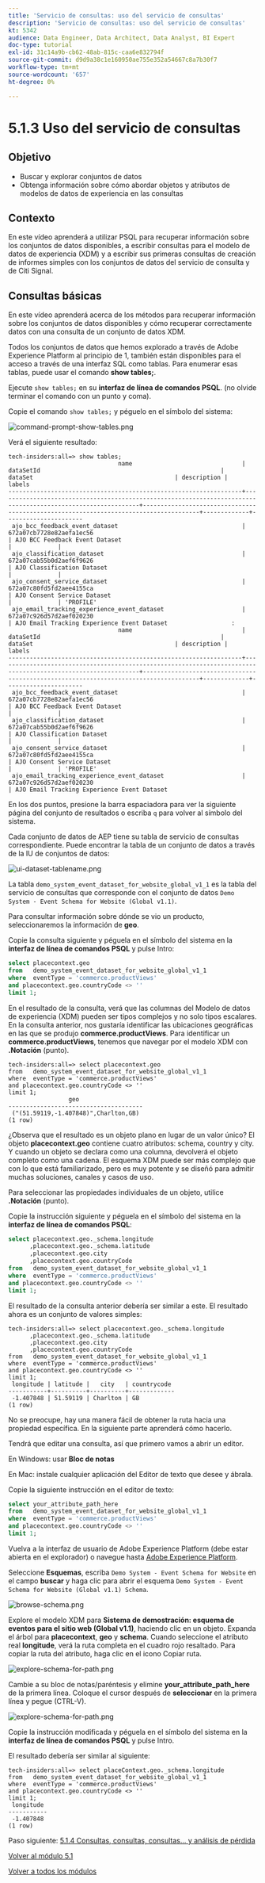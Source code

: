 ```yaml
---
title: 'Servicio de consultas: uso del servicio de consultas'
description: 'Servicio de consultas: uso del servicio de consultas'
kt: 5342
audience: Data Engineer, Data Architect, Data Analyst, BI Expert
doc-type: tutorial
exl-id: 31c14a9b-cb62-48ab-815c-caa6e832794f
source-git-commit: d9d9a38c1e160950ae755e352a54667c8a7b30f7
workflow-type: tm+mt
source-wordcount: '657'
ht-degree: 0%

---
```


# 5.1.3 Uso del servicio de consultas

## Objetivo

- Buscar y explorar conjuntos de datos
- Obtenga información sobre cómo abordar objetos y atributos de modelos de datos de experiencia en las consultas

## Contexto

En este vídeo aprenderá a utilizar PSQL para recuperar información sobre los conjuntos de datos disponibles, a escribir consultas para el modelo de datos de experiencia (XDM) y a escribir sus primeras consultas de creación de informes simples con los conjuntos de datos del servicio de consulta y de Citi Signal.

## Consultas básicas

En este vídeo aprenderá acerca de los métodos para recuperar información sobre los conjuntos de datos disponibles y cómo recuperar correctamente datos con una consulta de un conjunto de datos XDM.

Todos los conjuntos de datos que hemos explorado a través de Adobe Experience Platform al principio de 1, también están disponibles para el acceso a través de una interfaz SQL como tablas. Para enumerar esas tablas, puede usar el comando **show tables;**.

Ejecute `show tables;` en su **interfaz de línea de comandos PSQL**. (no olvide terminar el comando con un punto y coma).

Copie el comando `show tables;` y péguelo en el símbolo del sistema:

![command-prompt-show-tables.png](./images/commandpromptshowtables.png)

Verá el siguiente resultado:

```text
tech-insiders:all=> show tables;
                               name                               |                                                  dataSetId                                                   |                                       dataSet                                        | description |        labels        
------------------------------------------------------------------+--------------------------------------------------------------------------------------------------------------+--------------------------------------------------------------------------------------+-------------+----------------------
 ajo_bcc_feedback_event_dataset                                   | 672a07cb7728e82aefa1ec56                                                                                     | AJO BCC Feedback Event Dataset                                                       |             | 
 ajo_classification_dataset                                       | 672a07cab55b0d2aef6f9626                                                                                     | AJO Classification Dataset                                                           |             | 
 ajo_consent_service_dataset                                      | 672a07c80fd5fd2aee4155ca                                                                                     | AJO Consent Service Dataset                                                          |             | 'PROFILE'
 ajo_email_tracking_experience_event_dataset                      | 672a07c926d57d2aef020230                                                                                     | AJO Email Tracking Experience Event Dataset                  :
                               name                               |                                                  dataSetId                                                   |                                       dataSet                                        | description |        labels        
------------------------------------------------------------------+--------------------------------------------------------------------------------------------------------------+--------------------------------------------------------------------------------------+-------------+----------------------
 ajo_bcc_feedback_event_dataset                                   | 672a07cb7728e82aefa1ec56                                                                                     | AJO BCC Feedback Event Dataset                                                       |             | 
 ajo_classification_dataset                                       | 672a07cab55b0d2aef6f9626                                                                                     | AJO Classification Dataset                                                           |             | 
 ajo_consent_service_dataset                                      | 672a07c80fd5fd2aee4155ca                                                                                     | AJO Consent Service Dataset                                                          |             | 'PROFILE'
 ajo_email_tracking_experience_event_dataset                      | 672a07c926d57d2aef020230                                                                                     | AJO Email Tracking Experience Event Dataset   
```

En los dos puntos, presione la barra espaciadora para ver la siguiente página del conjunto de resultados o escriba `q` para volver al símbolo del sistema.

Cada conjunto de datos de AEP tiene su tabla de servicio de consultas correspondiente. Puede encontrar la tabla de un conjunto de datos a través de la IU de conjuntos de datos:

![ui-dataset-tablename.png](./images/uidatasettablename.png)

La tabla `demo_system_event_dataset_for_website_global_v1_1` es la tabla del servicio de consultas que corresponde con el conjunto de datos `Demo System - Event Schema for Website (Global v1.1)`.

Para consultar información sobre dónde se vio un producto, seleccionaremos la información de **geo**.

Copie la consulta siguiente y péguela en el símbolo del sistema en la **interfaz de línea de comandos PSQL** y pulse Intro:

```sql
select placecontext.geo
from   demo_system_event_dataset_for_website_global_v1_1
where  eventType = 'commerce.productViews'
and placecontext.geo.countryCode <> ''
limit 1;
```

En el resultado de la consulta, verá que las columnas del Modelo de datos de experiencia (XDM) pueden ser tipos complejos y no solo tipos escalares. En la consulta anterior, nos gustaría identificar las ubicaciones geográficas en las que se produjo **commerce.productViews**. Para identificar un **commerce.productViews**, tenemos que navegar por el modelo XDM con **.Notación** (punto).

```text
tech-insiders:all=> select placecontext.geo
from   demo_system_event_dataset_for_website_global_v1_1
where  eventType = 'commerce.productViews'
and placecontext.geo.countryCode <> ''
limit 1;
                 geo                  
--------------------------------------
 ("(51.59119,-1.407848)",Charlton,GB)
(1 row)
```

¿Observa que el resultado es un objeto plano en lugar de un valor único? El objeto **placecontext.geo** contiene cuatro atributos: schema, country y city. Y cuando un objeto se declara como una columna, devolverá el objeto completo como una cadena. El esquema XDM puede ser más complejo que con lo que está familiarizado, pero es muy potente y se diseñó para admitir muchas soluciones, canales y casos de uso.

Para seleccionar las propiedades individuales de un objeto, utilice **.Notación** (punto).

Copie la instrucción siguiente y péguela en el símbolo del sistema en la **interfaz de línea de comandos PSQL**:

```sql
select placecontext.geo._schema.longitude
      ,placecontext.geo._schema.latitude
      ,placecontext.geo.city
      ,placecontext.geo.countryCode
from   demo_system_event_dataset_for_website_global_v1_1
where  eventType = 'commerce.productViews'
and placecontext.geo.countryCode <> ''
limit 1;
```

El resultado de la consulta anterior debería ser similar a este.
El resultado ahora es un conjunto de valores simples:

```text
tech-insiders:all=> select placecontext.geo._schema.longitude
      ,placecontext.geo._schema.latitude
      ,placecontext.geo.city
      ,placecontext.geo.countryCode
from   demo_system_event_dataset_for_website_global_v1_1
where  eventType = 'commerce.productViews'
and placecontext.geo.countryCode <> ''
limit 1;
 longitude | latitude |   city   | countrycode 
-----------+----------+----------+-------------
 -1.407848 | 51.59119 | Charlton | GB
(1 row)
```

No se preocupe, hay una manera fácil de obtener la ruta hacia una propiedad específica. En la siguiente parte aprenderá cómo hacerlo.

Tendrá que editar una consulta, así que primero vamos a abrir un editor.

En Windows: usar **Bloc de notas**

En Mac: instale cualquier aplicación del Editor de texto que desee y ábrala.

Copie la siguiente instrucción en el editor de texto:

```sql
select your_attribute_path_here
from   demo_system_event_dataset_for_website_global_v1_1
where  eventType = 'commerce.productViews'
and placecontext.geo.countryCode <> ''
limit 1;
```

Vuelva a la interfaz de usuario de Adobe Experience Platform (debe estar abierta en el explorador) o navegue hasta [Adobe Experience Platform](https://experience.adobe.com/platform).

Seleccione **Esquemas**, escriba `Demo System - Event Schema for Website` en el campo **buscar** y haga clic para abrir el esquema `Demo System - Event Schema for Website (Global v1.1) Schema`.

![browse-schema.png](./images/browseschema.png)

Explore el modelo XDM para **Sistema de demostración: esquema de eventos para el sitio web (Global v1.1)**, haciendo clic en un objeto. Expanda el árbol para **placecontext**, **geo** y **schema**. Cuando seleccione el atributo real **longitude**, verá la ruta completa en el cuadro rojo resaltado. Para copiar la ruta del atributo, haga clic en el icono Copiar ruta.

![explore-schema-for-path.png](./images/exploreschemaforpath.png)

Cambie a su bloc de notas/paréntesis y elimine **your_attribute_path_here** de la primera línea. Coloque el cursor después de **seleccionar** en la primera línea y pegue (CTRL-V).

![explore-schema-for-path.png](./images/exploreschemaforpath1.png)

Copie la instrucción modificada y péguela en el símbolo del sistema en la **interfaz de línea de comandos PSQL** y pulse Intro.

El resultado debería ser similar al siguiente:

```text
tech-insiders:all=> select placeContext.geo._schema.longitude
from   demo_system_event_dataset_for_website_global_v1_1
where  eventType = 'commerce.productViews'
and placecontext.geo.countryCode <> ''
limit 1;
 longitude 
-----------
 -1.407848
(1 row)
```

Paso siguiente: [5.1.4 Consultas, consultas, consultas... y análisis de pérdida](./ex4.md)

[Volver al módulo 5.1](./query-service.md)

[Volver a todos los módulos](../../../overview.md)

